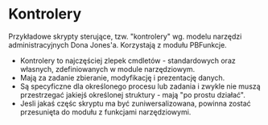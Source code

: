 # Kontrolery
Przykładowe skrypty sterujące, tzw. "kontrolery" wg. modelu narzędzi administracyjnych Dona Jones'a. Korzystają z modułu PBFunkcje.

* Kontrolery to najczęściej zlepek cmdletów - standardowych oraz własnych, zdefiniowanych w module narzędziowym.
* Mają za zadanie zbieranie, modyfikację i prezentację danych.
* Są specyficzne dla określonego procesu lub zadania i zwykle nie muszą przestrzegać jakiejś określonej struktury - mają "po prostu działać".
* Jesli jakaś częśc skryptu ma być zuniwersalizowana, powinna zostać przesunięta do modułu z funkcjami narzędziowymi.
